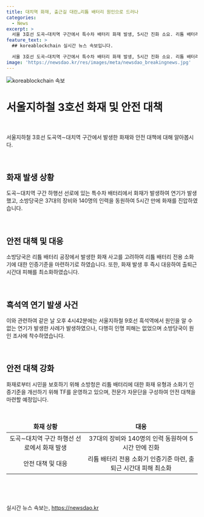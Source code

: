 ```yaml
---
title: 대치역 화재, 출근길 대란…리튬 배터리 원인으로 드러나
categories:
  - News
excerpt: >
  서울 3호선 도곡∼대치역 구간에서 특수차 배터리 화재 발생, 5시간 진화 소요. 리튬 배터리 화재 사고를 고려해 인증기준 마련 중. 화재로 인명피해 없었으며, 출퇴근 시간대 불편을 겪은 시민들은 없는 것으로 확인. TF가 소화기 인증기준 개선을 위해 운영되며, 리튬 배터리와 관련한 안전 대책을 강조 중. 또한, 흑석역에서의 연기 발생 원인도 조사 중.
feature_text: >
  ## koreablockchain 실시간 뉴스 속보입니다.

  서울 3호선 도곡∼대치역 구간에서 특수차 배터리 화재 발생, 5시간 진화 소요. 리튬 배터리 화재 사고를 고려해 인증기준 마련 중. 화재로 인명피해 없었으며, 출퇴근 시간대 불편을 겪은 시민들은 없는 것으로 확인. TF가 소화기 인증기준 개선을 위해 운영되며, 리튬 배터리와 관련한 안전 대책을 강조 중. 또한, 흑석역에서의 연기 발생 원인도 조사 중.
image: 'https://newsdao.kr/res/images/meta/newsdao_breakingnews.jpg'
---
```


<p><img src="https://newsdao.kr/res/images/meta/newsdao_breakingnews.jpg" alt="koreablockchain 속보" /></p>

<h1>서울지하철 3호선 화재 및 안전 대책</h1>

<p data-ke-size="size16">&nbsp;</p>

<p>서울지하철 3호선 도곡역∼대치역 구간에서 발생한 화재와 안전 대책에 대해 알아봅시다.</p>

<p data-ke-size="size16">&nbsp;</p>

<h2 data-ke-size="size26">화재 발생 상황</h2>

<p data-ke-size="size16">도곡∼대치역 구간 하행선 선로에 있는 특수차 배터리에서 화재가 발생하여 연기가 발생했고, 소방당국은 37대의 장비와 140명의 인력을 동원하여 5시간 만에 화재를 진압하였습니다.</p>

<p data-ke-size="size16">&nbsp;</p>

<h2 data-ke-size="size26">안전 대책 및 대응</h2>

<p data-ke-size="size16">소방당국은 리튬 배터리 공장에서 발생한 화재 사고를 고려하여 리튬 배터리 전용 소화기에 대한 인증기준을 마련하기로 하였습니다. 또한, 화재 발생 후 즉시 대응하여 출퇴근 시간대 피해를 최소화하였습니다.</p>

<p data-ke-size="size16">&nbsp;</p>

<h2 data-ke-size="size26">흑석역 연기 발생 사건</h2>

<p data-ke-size="size16">이와 관련하여 같은 날 오후 4시42분에는 서울지하철 9호선 흑석역에서 원인을 알 수 없는 연기가 발생한 사례가 발생하였으나, 다행히 인명 피해는 없었으며 소방당국이 원인 조사에 착수하였습니다.</p>

<p data-ke-size="size16">&nbsp;</p>

<h2 data-ke-size="size26">안전 대책 강화</h2>

<p data-ke-size="size16">화재로부터 시민을 보호하기 위해 소방청은 리튬 배터리에 대한 화재 유형과 소화기 인증기준을 개선하기 위해 TF를 운영하고 있으며, 전문가 자문단을 구성하여 안전 대책을 마련할 예정입니다.</p>

<p data-ke-size="size16">&nbsp;</p>

<table>
    <thead>
        <tr>
            <td style="text-align: center; height: 17px;"><b>화재 상황</b></td>
            <td style="text-align: center; height: 17px;"><b>대응</b></td>
        </tr>
    </thead>
    <tbody>
        <tr>
            <td style="text-align: center; height: 17px;">도곡∼대치역 구간 하행선 선로에서 화재 발생</td>
            <td style="text-align: center; height: 17px;">37대의 장비와 140명의 인력 동원하여 5시간 만에 진화</td>
        </tr>
        <tr>
            <td style="text-align: center; height: 17px;">안전 대책 및 대응</td>
            <td style="text-align: center; height: 17px;">리튬 배터리 전용 소화기 인증기준 마련, 출퇴근 시간대 피해 최소화</td>
        </tr>
    </tbody>
</table>

<p data-ke-size="size16">&nbsp;</p>

<p data-ke-size="size16">&nbsp;</p>
실시간 뉴스 속보는, <a href="https://newsdao.kr" rel="dofollow">https://newsdao.kr</a>



